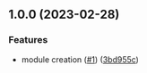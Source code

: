 ## 1.0.0 (2023-02-28)


### Features

* module creation ([#1](https://github.com/justtrackio/terraform-aws-ecs-alarm-kinsumer/issues/1)) ([3bd955c](https://github.com/justtrackio/terraform-aws-ecs-alarm-kinsumer/commit/3bd955cac05509d5ecffa8a8cad07452459ac226))
